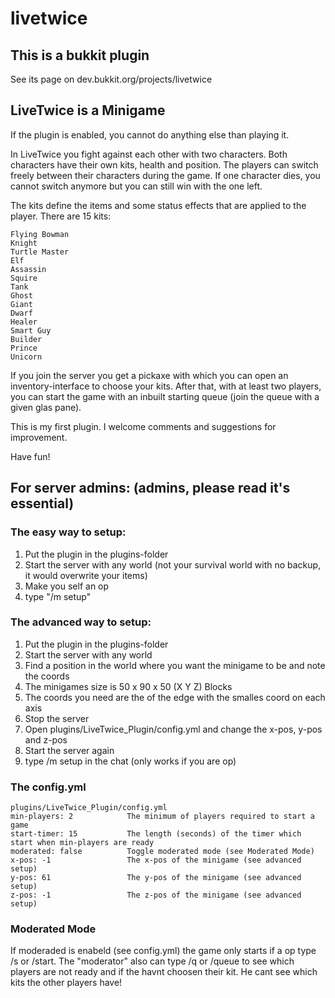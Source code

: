 # livetwice
## This is a bukkit plugin
See its page on dev.bukkit.org/projects/livetwice

## LiveTwice is a Minigame
If the plugin is enabled, you cannot do anything else than playing it.

In LiveTwice you fight against each other with two characters. Both characters have their own kits, health and position. The players can switch freely between their characters during the game. If one character dies, you cannot switch anymore but you can still win with the one left.

The kits define the items and some status effects that are applied to the player.
There are 15 kits:

    Flying Bowman
    Knight
    Turtle Master
    Elf
    Assassin
    Squire
    Tank
    Ghost
    Giant
    Dwarf
    Healer
    Smart Guy
    Builder
    Prince
    Unicorn

If you join the server you get a pickaxe with which you can open an inventory-interface to choose your kits. After that, with at least two players, you can start the game with an inbuilt starting queue (join the queue with a given glas pane).

This is my first plugin. I welcome comments and suggestions for improvement.

Have fun!

## For server admins: (admins, please read it's essential)
### The easy way to setup:
1. Put the plugin in the plugins-folder
2. Start the server with any world (not your survival world with no backup, it would overwrite your items)
3. Make you self an op
4. type "/m setup"

### The advanced way to setup:
1. Put the plugin in the plugins-folder
2. Start the server with any world
3. Find a position in the world where you want the minigame to be and note the coords
4. The minigames size is 50 x 90 x 50 (X Y Z) Blocks
5. The coords you need are the of the edge with the smalles coord on each axis
6. Stop the server
7. Open plugins/LiveTwice_Plugin/config.yml and change the x-pos, y-pos and z-pos
8. Start the server again
9. type /m setup in the chat (only works if you are op)

### The config.yml
    plugins/LiveTwice_Plugin/config.yml
    min-players: 2            The minimum of players required to start a game
    start-timer: 15           The length (seconds) of the timer which start when min-players are ready
    moderated: false          Toggle moderated mode (see Moderated Mode)
    x-pos: -1                 The x-pos of the minigame (see advanced setup)
    y-pos: 61                 The y-pos of the minigame (see advanced setup)
    z-pos: -1                 The z-pos of the minigame (see advanced setup)

 
### Moderated Mode
If moderaded is enabeld (see config.yml) the game only starts if a op type /s or /start.
The "moderator" also can type /q or /queue to see which players are not ready and if the havnt choosen their kit.
He cant see which kits the other players have!
